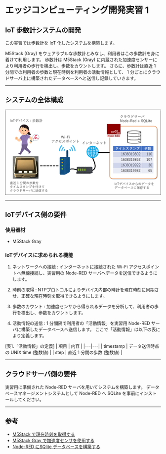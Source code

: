 # エッジコンピューティング開発実習 1

## IoT 歩数計システムの開発

この実習では歩数計を IoT 化したシステムを構築します。

M5Stack (Gray) をウェアラブルな歩数計とみなし、利用者はこの歩数計を身に着けて利用します。
歩数計は M5Stack (Gray) に内蔵された加速度センサーにより利用者の歩行を検出し、歩数をカウントします。
さらに、歩数計は直近 1 分間での利用者の歩数と現在時刻を利用者の活動情報として、 1 分ごとにクラウドサーバ上に構築されたデータベースへと送信し記録していきます。


---

## システムの全体構成

<img src="./fig/system.png" alt="システムの全体構成">

---

## IoTデバイス側の要件

### 使用器材

- M5Stack Gray

### IoTデバイスに求められる機能

1. ネットワークへの接続 : インターネットに接続された Wi-Fi アクセスポイントへ無線接続し、実習用の Node-RED サーバへデータを送信できるようにします。

2. 時刻の取得 : NTPプロトコルによりデバイス内部の時計を現在時刻に同期させ、正確な現在時刻を取得できるようにします。

3. 歩数のカウント : 加速度センサから得られるデータを分析して、利用者の歩行を検出し、歩数をカウントします。

4. 活動情報の送信 : 1 分間隔で利用者の「活動情報」を実習用 Node-RED サーバに構築したデータベースへ送信します。
ここで「活動情報」は以下の表により定義します。

[表1.「活動情報」の定義]
| 項目 | 内容 |
|---|---|
| timestamp | データ送信時点の UNIX time (整数値) |
| step | 直近 1 分間の歩数 (整数値) |

---

## クラウドサーバ側の要件

実習用に準備された Node-RED サーバを用いてシステムを構築します。
データベースマネージメントシステムとして Node-RED へ SQLite を事前にインストールしてください。






---

## 参考

- [M5Stack で現在時刻を取得する](./ntp_unixtime)
- [M5Stack Gray で加速度センサを使用する](./imu_accel)
- [Node-RED にSQlite データベースを構築する](./sqlite_on_nodered)



